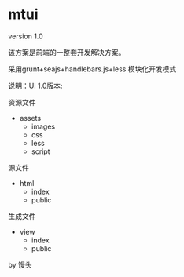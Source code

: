# mtui
version 1.0

该方案是前端的一整套开发解决方案。

采用grunt+seajs+handlebars.js+less 模块化开发模式

说明：UI 1.0版本:

资源文件
- assets
  + images
  + css
  + less
  + script

源文件
- html
  + index
  + public

生成文件
- view
  + index
  + public

by 馒头
